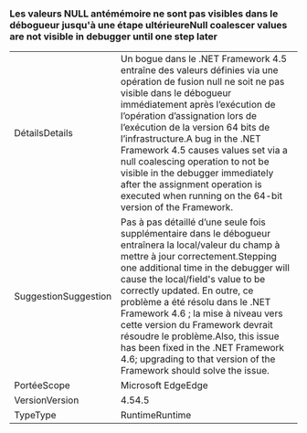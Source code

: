 ### <a name="null-coalescer-values-are-not-visible-in-debugger-until-one-step-later"></a><span data-ttu-id="05c06-101">Les valeurs NULL antémémoire ne sont pas visibles dans le débogueur jusqu'à une étape ultérieure</span><span class="sxs-lookup"><span data-stu-id="05c06-101">Null coalescer values are not visible in debugger until one step later</span></span>

|   |   |
|---|---|
|<span data-ttu-id="05c06-102">Détails</span><span class="sxs-lookup"><span data-stu-id="05c06-102">Details</span></span>|<span data-ttu-id="05c06-103">Un bogue dans le .NET Framework 4.5 entraîne des valeurs définies via une opération de fusion null ne soit ne pas visible dans le débogueur immédiatement après l’exécution de l’opération d’assignation lors de l’exécution de la version 64 bits de l’infrastructure.</span><span class="sxs-lookup"><span data-stu-id="05c06-103">A bug in the .NET Framework 4.5 causes values set via a null coalescing operation to not be visible in the debugger immediately after the assignment operation is executed when running on the 64-bit version of the Framework.</span></span>|
|<span data-ttu-id="05c06-104">Suggestion</span><span class="sxs-lookup"><span data-stu-id="05c06-104">Suggestion</span></span>|<span data-ttu-id="05c06-105">Pas à pas détaillé d’une seule fois supplémentaire dans le débogueur entraînera la local/valeur du champ à mettre à jour correctement.</span><span class="sxs-lookup"><span data-stu-id="05c06-105">Stepping one additional time in the debugger will cause the local/field's value to be correctly updated.</span></span> <span data-ttu-id="05c06-106">En outre, ce problème a été résolu dans le .NET Framework 4.6 ; la mise à niveau vers cette version du Framework devrait résoudre le problème.</span><span class="sxs-lookup"><span data-stu-id="05c06-106">Also, this issue has been fixed in the .NET Framework 4.6; upgrading to that version of the Framework should solve the issue.</span></span>|
|<span data-ttu-id="05c06-107">Portée</span><span class="sxs-lookup"><span data-stu-id="05c06-107">Scope</span></span>|<span data-ttu-id="05c06-108">Microsoft Edge</span><span class="sxs-lookup"><span data-stu-id="05c06-108">Edge</span></span>|
|<span data-ttu-id="05c06-109">Version</span><span class="sxs-lookup"><span data-stu-id="05c06-109">Version</span></span>|<span data-ttu-id="05c06-110">4.5</span><span class="sxs-lookup"><span data-stu-id="05c06-110">4.5</span></span>|
|<span data-ttu-id="05c06-111">Type</span><span class="sxs-lookup"><span data-stu-id="05c06-111">Type</span></span>|<span data-ttu-id="05c06-112">Runtime</span><span class="sxs-lookup"><span data-stu-id="05c06-112">Runtime</span></span>|

